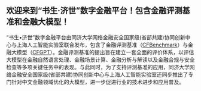 **欢迎来到“书生·济世”数字金融平台！包含金融评测基准和金融大模型！**
---

“书生•济世”数字金融平台由同济大学网络金融安全国家级(省部共建)协同创新中心与上海人工智能实验室联合发布，包含了金融评测基准（[CFBenchmark](https://github.com/TongjiFinLab/CFBenchmark)）与金融大模型（[CFGPT](https://github.com/TongjiFinLab/CFGPT)）。金融评测基准的提出旨在建立一套全面的评价体系，以评估大模型在金融自然语言处理、金融场景计算、金融分析与解读以及金融合规与安全检查等多项关键任务中的表现。与此同时，为了支持评测基准的应用，同济大学网络金融安全国家级(省部共建)协同创新中心与上海人工智能实验室还同步推出了专门针对中文金融领域优化的大模型，进一步促进行业的技术进步和应用普及。

## 
